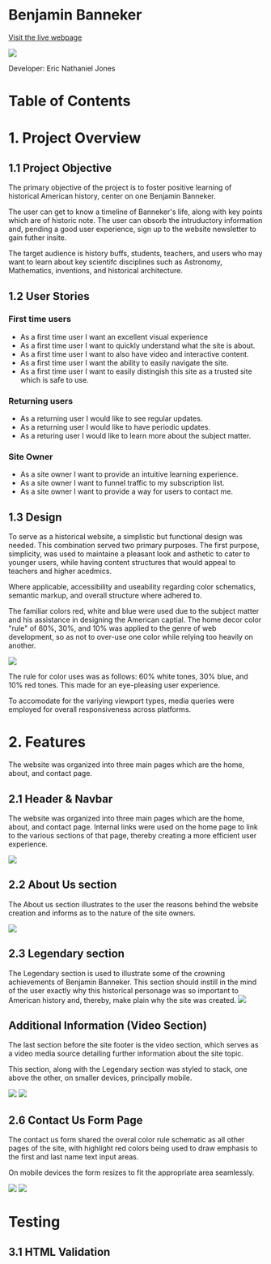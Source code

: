# Benjamin Banneker

<a href="https://ericjonesdev.github.io/benjamin-banneker-history/index.html">Visit the live webpage</a>

<img src="assets/images/Am I Responsive_ (1)_benjaminbanneker.png">

Developer: Eric Nathaniel Jones

# Table of Contents

# 1. Project Overview
## 1.1 Project Objective

The primary objective of the project is to foster positive learning of historical American history, center on one Benjamin Banneker.

The user can get to know a timeline of Banneker's life, along with key points which are of historic note. The user can obsorb the intruductory information and, pending a good user experience, sign up to the website newsletter to gain futher insite. 

The target audience is history buffs, students, teachers, and users who may want to learn about key scientifc disciplines such as Astronomy, Mathematics, inventions, and historical architecture. 

## 1.2 User Stories


### First time users

- As a first time user I want an excellent visual experience
- As a first time user I want to quickly understand what the site is about. 
- As a first time user I want to also have video and interactive content.
- As a first time user I want the ability to easily navigate the site.
- As a first time user I want to easily distingish this site as a trusted site which is safe to use. 

### Returning users

- As a returning user I would like to see regular updates.
- As a returning user I would like to have periodic updates.
- As a returing user I would like to learn more about the subject matter. 

### Site Owner

- As a site owner I want to provide an intuitive learning experience.
- As a site owner I want to funnel traffic to my subscription list.
- As a site owner I want to provide a way for users to contact me.

## 1.3 Design


To serve as a historical website, a simplistic but functional design was needed. This combination served two primary purposes. The first purpose, simplicity, was used to maintaine a pleasant look and asthetic to cater to younger users, while having content structures that would appeal to teachers and higher acedmics. 

Where applicable, accessibility and useability regarding color schematics, semantic markup, and overall structure where adhered to. 

The familiar colors red, white and blue were used due to the subject matter and his assistance in designing the American captial. The home decor color "rule" of 60%, 30%, and 10% was applied to the genre of web development, so as not to over-use one color while relying too heavily on another. 

<img src="assets/images/color rule.png">

The rule for color uses was as follows: 60% white tones, 30% blue, and 10% red tones.  This made for an eye-pleasing user experience. 
 
To accomodate for the variying viewport types, media queries were employed for overall responsiveness across platforms. 

# 2. Features

The website was organized into three main pages which are the home, about, and contact page.
## 2.1 Header & Navbar
The website was organized into three main pages which are the home, about, and contact page. Internal links were used on the home page to link to the various sections of that page, thereby creating a more efficient user experience. 

<img src="assets/images/Benjamin Bannaker_ Navbar.png">

## 2.2 About Us section

The About us section illustrates to the user the reasons behind the website creation and informs as to the nature of the site owners.

<img src="assets/images/Benjamin Bannaker_ AboutUs.png">

## 2.3 Legendary section

The Legendary section is used to illustrate some of the crowning achievements of Benjamin Banneker. This section should instill in the mind of the user exactly why this historical personage was so important to American history and, thereby, make plain why the site was created.
<img src="assets/images/Benjamin Bannaker_ Legendary.png">

## Additional Information (Video Section)

The last section before the site footer is the video section, which serves as a video media source detailing further information about the site topic. 

This section, along with the Legendary section was styled to stack, one above the other, on smaller devices, principally mobile.

<img src="assets/images/Benjamin Bannaker_ video.png">
<img src="assets/images/Benjamin Bannaker_stacking.png">

## 2.6 Contact Us Form Page

The contact us form shared the overal color rule schematic as all other pages of the site, with highlight red colors being used to draw emphasis to the first and last name text input areas. 

On mobile devices the form resizes to fit the appropriate area seamlessly. 

<img src="assets/images/Benjamin Bannaker_ contactus.png">
<img src="assets/images/Benjamin Bannaker_form.png">

# Testing

## 3.1 HTML Validation 



